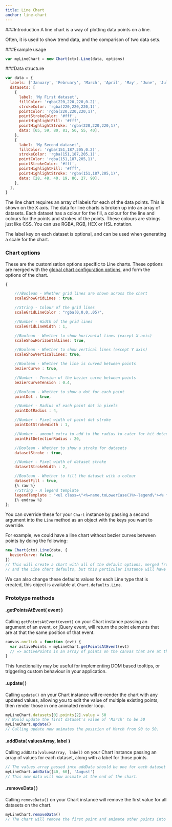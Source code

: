 ```yaml
---
title: Line Chart
anchor: line-chart
---
```


###Introduction A line chart is a way of plotting data points on a line.

Often, it is used to show trend data, and the comparison of two data sets.

<div class="canvas-holder">
	<canvas width="250" height="125"></canvas>
</div>

###Example usage

```javascript
var myLineChart = new Chart(ctx).Line(data, options)
```

###Data structure

```javascript
var data = {
  labels: ['January', 'February', 'March', 'April', 'May', 'June', 'July'],
  datasets: [
    {
      label: 'My First dataset',
      fillColor: 'rgba(220,220,220,0.2)',
      strokeColor: 'rgba(220,220,220,1)',
      pointColor: 'rgba(220,220,220,1)',
      pointStrokeColor: '#fff',
      pointHighlightFill: '#fff',
      pointHighlightStroke: 'rgba(220,220,220,1)',
      data: [65, 59, 80, 81, 56, 55, 40],
    },
    {
      label: 'My Second dataset',
      fillColor: 'rgba(151,187,205,0.2)',
      strokeColor: 'rgba(151,187,205,1)',
      pointColor: 'rgba(151,187,205,1)',
      pointStrokeColor: '#fff',
      pointHighlightFill: '#fff',
      pointHighlightStroke: 'rgba(151,187,205,1)',
      data: [28, 48, 40, 19, 86, 27, 90],
    },
  ],
}
```

The line chart requires an array of labels for each of the data points. This is
shown on the X axis. The data for line charts is broken up into an array of
datasets. Each dataset has a colour for the fill, a colour for the line and
colours for the points and strokes of the points. These colours are strings just
like CSS. You can use RGBA, RGB, HEX or HSL notation.

The label key on each dataset is optional, and can be used when generating a
scale for the chart.

### Chart options

These are the customisation options specific to Line charts. These options are
merged with the
[global chart configuration options](#getting-started-global-chart-configuration),
and form the options of the chart.

```javascript
{

	///Boolean - Whether grid lines are shown across the chart
	scaleShowGridLines : true,

	//String - Colour of the grid lines
	scaleGridLineColor : "rgba(0,0,0,.05)",

	//Number - Width of the grid lines
	scaleGridLineWidth : 1,

	//Boolean - Whether to show horizontal lines (except X axis)
	scaleShowHorizontalLines: true,

	//Boolean - Whether to show vertical lines (except Y axis)
	scaleShowVerticalLines: true,

	//Boolean - Whether the line is curved between points
	bezierCurve : true,

	//Number - Tension of the bezier curve between points
	bezierCurveTension : 0.4,

	//Boolean - Whether to show a dot for each point
	pointDot : true,

	//Number - Radius of each point dot in pixels
	pointDotRadius : 4,

	//Number - Pixel width of point dot stroke
	pointDotStrokeWidth : 1,

	//Number - amount extra to add to the radius to cater for hit detection outside the drawn point
	pointHitDetectionRadius : 20,

	//Boolean - Whether to show a stroke for datasets
	datasetStroke : true,

	//Number - Pixel width of dataset stroke
	datasetStrokeWidth : 2,

	//Boolean - Whether to fill the dataset with a colour
	datasetFill : true,
	{% raw %}
	//String - A legend template
	legendTemplate : "<ul class=\"<%=name.toLowerCase()%>-legend\"><% for (var i=0; i<datasets.length; i++){%><li><span style=\"background-color:<%=datasets[i].strokeColor%>\"></span><%if(datasets[i].label){%><%=datasets[i].label%><%}%></li><%}%></ul>"
	{% endraw %}
};
```

You can override these for your `Chart` instance by passing a second argument
into the `Line` method as an object with the keys you want to override.

For example, we could have a line chart without bezier curves between points by
doing the following:

```javascript
new Chart(ctx).Line(data, {
  bezierCurve: false,
})
// This will create a chart with all of the default options, merged from the global config,
// and the Line chart defaults, but this particular instance will have `bezierCurve` set to false.
```

We can also change these defaults values for each Line type that is created,
this object is available at `Chart.defaults.Line`.

### Prototype methods

#### .getPointsAtEvent( event )

Calling `getPointsAtEvent(event)` on your Chart instance passing an argument of
an event, or jQuery event, will return the point elements that are at that the
same position of that event.

```javascript
canvas.onclick = function (evt) {
  var activePoints = myLineChart.getPointsAtEvent(evt)
  // => activePoints is an array of points on the canvas that are at the same position as the click event.
}
```

This functionality may be useful for implementing DOM based tooltips, or
triggering custom behaviour in your application.

#### .update( )

Calling `update()` on your Chart instance will re-render the chart with any
updated values, allowing you to edit the value of multiple existing points, then
render those in one animated render loop.

```javascript
myLineChart.datasets[0].points[2].value = 50
// Would update the first dataset's value of 'March' to be 50
myLineChart.update()
// Calling update now animates the position of March from 90 to 50.
```

#### .addData( valuesArray, label )

Calling `addData(valuesArray, label)` on your Chart instance passing an array of
values for each dataset, along with a label for those points.

```javascript
// The values array passed into addData should be one for each dataset in the chart
myLineChart.addData([40, 60], 'August')
// This new data will now animate at the end of the chart.
```

#### .removeData( )

Calling `removeData()` on your Chart instance will remove the first value for
all datasets on the chart.

```javascript
myLineChart.removeData()
// The chart will remove the first point and animate other points into place
```
